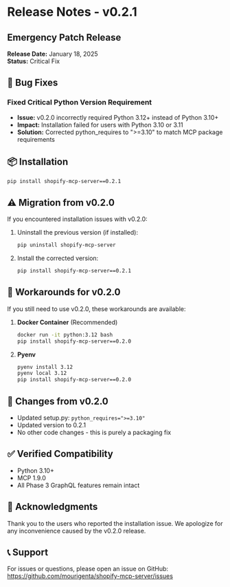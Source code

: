 # Release Notes - v0.2.1

## Emergency Patch Release

**Release Date:** January 18, 2025  
**Status:** Critical Fix

## 🐛 Bug Fixes

### Fixed Critical Python Version Requirement
- **Issue:** v0.2.0 incorrectly required Python 3.12+ instead of Python 3.10+
- **Impact:** Installation failed for users with Python 3.10 or 3.11
- **Solution:** Corrected python_requires to ">=3.10" to match MCP package requirements

## 📦 Installation

```bash
pip install shopify-mcp-server==0.2.1
```

## ⚠️ Migration from v0.2.0

If you encountered installation issues with v0.2.0:

1. Uninstall the previous version (if installed):
   ```bash
   pip uninstall shopify-mcp-server
   ```

2. Install the corrected version:
   ```bash
   pip install shopify-mcp-server==0.2.1
   ```

## 🔧 Workarounds for v0.2.0

If you still need to use v0.2.0, these workarounds are available:

1. **Docker Container** (Recommended)
   ```bash
   docker run -it python:3.12 bash
   pip install shopify-mcp-server==0.2.0
   ```

2. **Pyenv**
   ```bash
   pyenv install 3.12
   pyenv local 3.12
   pip install shopify-mcp-server==0.2.0
   ```

## 📝 Changes from v0.2.0

- Updated setup.py: `python_requires=">=3.10"`
- Updated version to 0.2.1
- No other code changes - this is purely a packaging fix

## ✅ Verified Compatibility

- Python 3.10+
- MCP 1.9.0
- All Phase 3 GraphQL features remain intact

## 🙏 Acknowledgments

Thank you to the users who reported the installation issue. We apologize for any inconvenience caused by the v0.2.0 release.

## 📞 Support

For issues or questions, please open an issue on GitHub:
https://github.com/mourigenta/shopify-mcp-server/issues